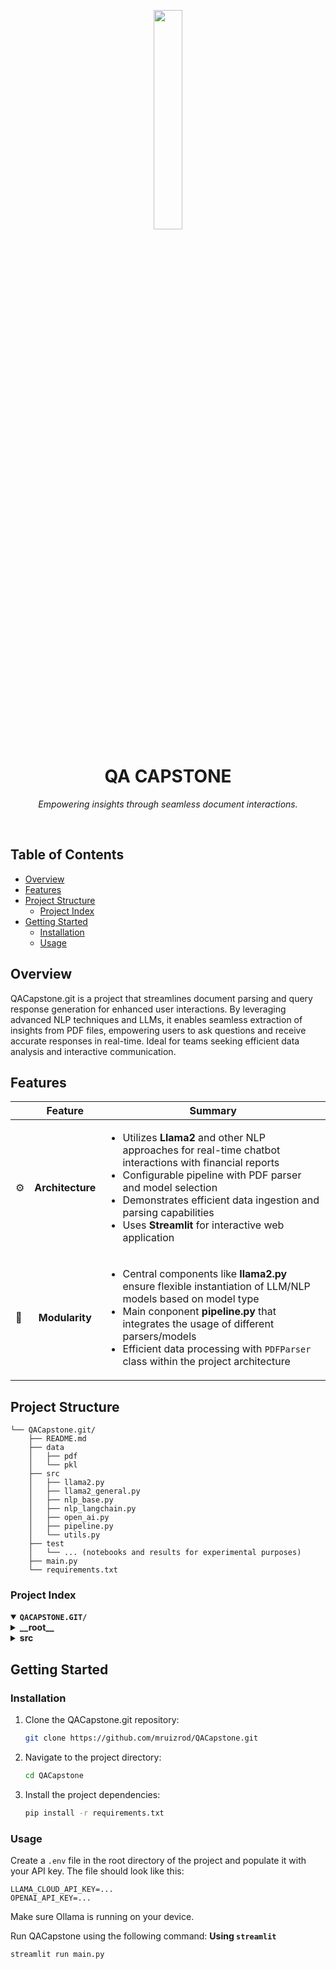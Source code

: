 <p align="center">
    <img src="https://www.svgrepo.com/show/375425/dialogflow-cx.svg" align="center" width="30%">
</p>
<p align="center"><h1 align="center">QA CAPSTONE</h1></p>
<p align="center">
	<em>Empowering insights through seamless document interactions.</em>
</p>
<br>

##  Table of Contents

- [ Overview](#-overview)
- [ Features](#-features)
- [ Project Structure](#-project-structure)
  - [ Project Index](#-project-index)
- [ Getting Started](#-getting-started)
  - [ Installation](#-installation)
  - [ Usage](#-usage)



##  Overview

QACapstone.git is a project that streamlines document parsing and query response generation for enhanced user interactions. By leveraging advanced NLP techniques and LLMs, it enables seamless extraction of insights from PDF files, empowering users to ask questions and receive accurate responses in real-time. Ideal for teams seeking efficient data analysis and interactive communication.


##  Features

|      | Feature         | Summary       |
| :--- | :---:           | ----          |
| ⚙️  | **Architecture**  | <ul><li>Utilizes **Llama2** and other NLP approaches for real-time chatbot interactions with financial reports</li><li>Configurable pipeline with PDF parser and model selection</li><li>Demonstrates efficient data ingestion and parsing capabilities</li><li>Uses **Streamlit** for interactive web application</li></ul> |
| 🧩 | **Modularity**    | <ul><li>Central components like **llama2.py** ensure flexible instantiation of LLM/NLP models based on model type</li><li>Main conponent **pipeline.py** that integrates the usage of different parsers/models</li><li>Efficient data processing with `PDFParser` class within the project architecture</li></ul> |


##  Project Structure

```
└── QACapstone.git/
    ├── README.md
    ├── data
    │   ├── pdf
    │   └── pkl
    ├── src
    │   ├── llama2.py
    │   ├── llama2_general.py
    │   ├── nlp_base.py
    │   ├── nlp_langchain.py
    │   ├── open_ai.py
    │   ├── pipeline.py
    │   └── utils.py
	├── test
	│   └── ... (notebooks and results for experimental purposes)
    ├── main.py
    └── requirements.txt
```


###  Project Index
<details open>
	<summary><b><code>QACAPSTONE.GIT/</code></b></summary>
	<details> <!-- __root__ Submodule -->
		<summary><b>__root__</b></summary>
		<blockquote>
			<table>
			<tr>
				<td><b><a href='https://github.com/mruizrod/QACapstone.git/blob/master/requirements.txt'>requirements.txt</a></b></td>
				<td>- Facilitates project dependencies management by specifying required packages and versions in the 'requirements.txt' file</td>
			</tr>
			<tr>
				<td><b><a href='https://github.com/mruizrod/QACapstone.git/blob/master/main.py'>main.py</a></b></td>
				<td>- Enables real-time chatbot interactions for financial reports, utilizing a configurable pipeline with PDF reader and model selection<br>- Users can ask questions, receive responses, and view chat history<br>- Log information is displayed in terminal for future reference.</td>
			</tr>
			</table>
		</blockquote>
	</details>
	<details> <!-- src Submodule -->
		<summary><b>src</b></summary>
		<blockquote>
			<table>
			<tr>
				<td><b><a href='https://github.com/mruizrod/QACapstone.git/blob/master/src/utils.py'>utils.py</a></b></td>
				<td>- Defines a guide function to transform raw user input into a guided input that contains clearer instructions for the model<br>- Defines a PDFParser class to process PDF files based on specified methods like 'unstructured' or 'pdfplumber'<br>- Once a PDF file is parsed, it'll be stored in a pickle file to boost future loading efficiency</td>
			</tr>
			<tr>
				<td><b><a href='https://github.com/mruizrod/QACapstone.git/blob/master/src/nlp_langchain.py'>nlp_langchain.py</a></b></td>
				<td>- Defines the NLP_langchain class, an NLP-based text extractor module for document parsing, embedding, and query response generation<br>- Unlike LLM, this approach directly return the extracted text from the document as its response<br>- Allows for much more efficient query respond generation</td>
			</tr>
			<tr>
				<td><b><a href='https://github.com/mruizrod/QACapstone.git/blob/master/src/nlp_base.py'>nlp_base.py</a></b></td>
				<td>- Contains the naive version of NLP_langcain, currently unused</td>
			</tr>
			<tr>
				<td><b><a href='https://github.com/mruizrod/QACapstone.git/blob/master/src/llama2.py'>llama2.py</a></b></td>
				<td>- Implements a Llama2 class for document indexing and querying with Ollama<br>- Loads and processes documents, trains the Llama-index with a specified model, and provides methods for embedding queries and generating responses</td>
			</tr>
			<tr>
				<td><b><a href='https://github.com/mruizrod/QACapstone.git/blob/master/src/llama2_general.py'>llama2_general.py</a></b></td>
				<td>- Defines a generalized Llama2 class for document indexing and querying<br>- Removes the necessity of input data and allows the chatbot to answer genaral questions<br>- Currently mainly used as the prompt generator for prompt engineering</td>
			</tr>
			<tr>
				<td><b><a href='https://github.com/mruizrod/QACapstone.git/blob/master/src/open_ai.py'>open_ai.py</a></b></td>
				<td>- Implements a class to process queries with OpenAI API, currently unused</td>
			</tr>
			<tr>
				<td><b><a href='https://github.com/mruizrod/QACapstone.git/blob/master/src/pipeline.py'>pipeline.py</a></b></td>
				<td>- Defines a class to instantiate different parsers and models based on the specified model type<br>- The function creates instances of Llama2, OpenAI, NLP_base, or NLP_langchain classes depending on the model parameter provided<br>- This allows for flexible integration of various NLP models into the pipeline for processing data</td>
			</tr>
			</table>
		</blockquote>
	</details>
</details>


##  Getting Started

###  Installation

1. Clone the QACapstone.git repository:
	```sh
	git clone https://github.com/mruizrod/QACapstone.git
	```

2. Navigate to the project directory:
	```sh
	cd QACapstone
	```

3. Install the project dependencies:
	```sh
	pip install -r requirements.txt
	```




###  Usage
Create a `.env` file in the root directory of the project and populate it with your API key. The file should look like this:
```
LLAMA_CLOUD_API_KEY=...
OPENAI_API_KEY=...
```
Make sure Ollama is running on your device.

Run QACapstone using the following command:
**Using `streamlit`** &nbsp; 
```sh
streamlit run main.py
```
